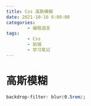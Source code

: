 ```yaml
---
title: Css 高斯模糊
date: 2021-10-16 6:00:00
categories:
        - 编程语言
tags:
        - Css
        - 前端
        - 学习笔记
---
```


# 高斯模糊

```css
backdrop-filter: blur(0.5rem);
```
